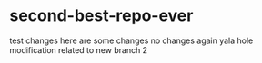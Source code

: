 # second-best-repo-ever
test changes
here are some changes no changes again
yala
hole modification related to new branch 2